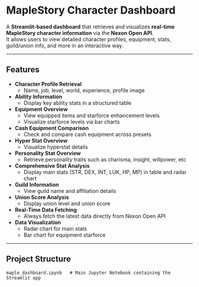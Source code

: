 # MapleStory Character Dashboard

A **Streamlit-based dashboard** that retrieves and visualizes **real-time MapleStory character information** via the **Nexon Open API**.  
It allows users to view detailed character profiles, equipment, stats, guild/union info, and more in an interactive way.

---

## Features
- **Character Profile Retrieval**
  - Name, job, level, world, experience, profile image
- **Ability Information**
  - Display key ability stats in a structured table
- **Equipment Overview**
  - View equipped items and starforce enhancement levels
  - Visualize starforce levels via bar charts
- **Cash Equipment Comparison**
  - Check and compare cash equipment across presets
- **Hyper Stat Overview**
  - Visualize hyperstat details
- **Personality Stat Overview**
  - Retrieve personality traits such as charisma, insight, willpower, etc
- **Comprehensive Stat Analysis**
  - Display main stats (STR, DEX, INT, LUK, HP, MP) in table and radar chart
- **Guild Information**
  - View guild name and affiliation details
- **Union Score Analysis**
  - Display union level and union score
- **Real-Time Data Fetching**
  - Always fetch the latest data directly from Nexon Open API
- **Data Visualization**
  - Radar chart for main stats
  - Bar chart for equipment starforce

---

## Project Structure
```plaintext
maple_dashboard.ipynb   # Main Jupyter Notebook containing the Streamlit app
